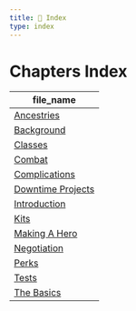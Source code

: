 ```yaml
---
title: 📑 Index
type: index
---
```


# Chapters Index

| file_name                                   |
| ------------------------------------------- |
| [Ancestries](../Ancestries)                 |
| [Background](../Background)                 |
| [Classes](../Classes)                       |
| [Combat](../Combat)                         |
| [Complications](../Complications)           |
| [Downtime Projects](../Downtime%20Projects) |
| [Introduction](../Introduction)             |
| [Kits](../Kits)                             |
| [Making A Hero](../Making%20A%20Hero)       |
| [Negotiation](../Negotiation)               |
| [Perks](../Perks)                           |
| [Tests](../Tests)                           |
| [The Basics](../The%20Basics)               |
